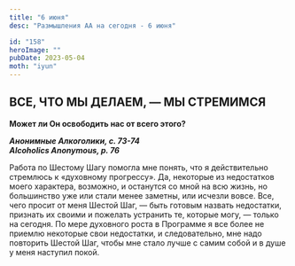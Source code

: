 ```yaml
---
title: "6 июня"
desc: "Размышления АА на сегодня - 6 июня"

id: "158"
heroImage: ""
pubDate: 2023-05-04
moth: "iyun"
---
```


## ВСЕ, ЧТО МЫ ДЕЛАЕМ, — МЫ СТРЕМИМСЯ

**Может ли Он освободить нас от всего этого?**

**_Анонимные Алкоголики, с. 73-74  
Alcoholics Anonymous, p. 76_**

Работа по Шестому Шагу помогла мне понять, что я действительно стремлюсь к
«духовному прогрессу». Да, некоторые из недостатков моего характера, возможно,
и останутся со мной на всю жизнь, но большинство уже или стали менее заметны,
или исчезли вовсе. Все, чего просит от меня Шестой Шаг, — быть готовым назвать
недостатки, признать их своими и пожелать устранить те, которые могу, — только
на сегодня. По мере духовного роста в Программе я все более не приемлю
некоторые свои недостатки, и следовательно, мне надо повторить Шестой Шаг,
чтобы мне стало лучше с самим собой и в душе у меня наступил покой.
